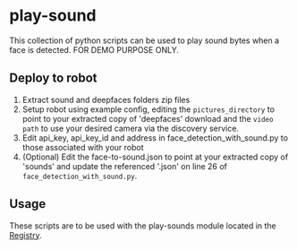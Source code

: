 # play-sound

This collection of python scripts can be used to play sound bytes when a face is detected. FOR DEMO PURPOSE ONLY.

## Deploy to robot

1. Extract sound and deepfaces folders zip files
2. Setup robot using example config, editing the `pictures_directory` to point to your extracted copy of 'deepfaces' download and the `video path` to use your desired camera via the discovery service.
3. Edit api_key, api_key_id and address in face_detection_with_sound.py to those associated with your robot
4. (Optional) Edit the face-to-sound.json to point at your extracted copy of 'sounds' and update the referenced '.json' on line 26 of `face_detection_with_sound.py`.

## Usage

These scripts are to be used with the play-sounds module located in the [Registry](https://app.viam.com/module/jeremyrhyde/play-sound).